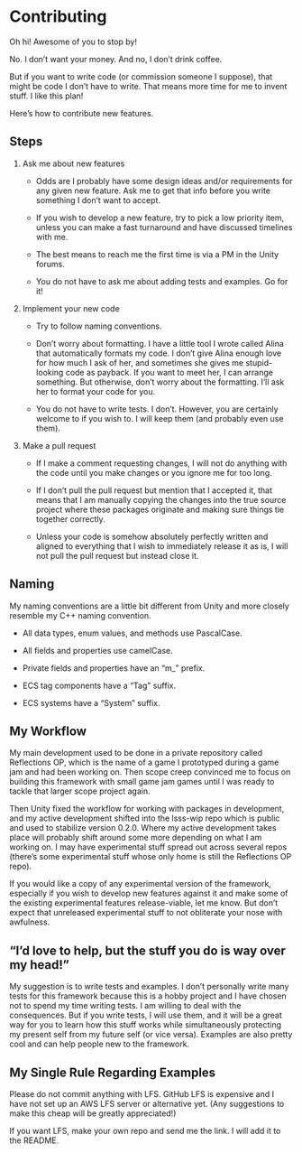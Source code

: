 # Contributing

Oh hi! Awesome of you to stop by!

No. I don’t want your money. And no, I don’t drink coffee.

But if you want to write code (or commission someone I suppose), that might be
code I don’t have to write. That means more time for me to invent stuff. I like
this plan!

Here’s how to contribute new features.

## Steps

1.  Ask me about new features

    -   Odds are I probably have some design ideas and/or requirements for any
        given new feature. Ask me to get that info before you write something I
        don’t want to accept.

    -   If you wish to develop a new feature, try to pick a low priority item,
        unless you can make a fast turnaround and have discussed timelines with
        me.

    -   The best means to reach me the first time is via a PM in the Unity
        forums.

    -   You do not have to ask me about adding tests and examples. Go for it!

2.  Implement your new code

    -   Try to follow naming conventions.

    -   Don’t worry about formatting. I have a little tool I wrote called Alina
        that automatically formats my code. I don’t give Alina enough love for
        how much I ask of her, and sometimes she gives me stupid-looking code as
        payback. If you want to meet her, I can arrange something. But
        otherwise, don’t worry about the formatting. I’ll ask her to format your
        code for you.

    -   You do not have to write tests. I don’t. However, you are certainly
        welcome to if you wish to. I will keep them (and probably even use
        them).

3.  Make a pull request

    -   If I make a comment requesting changes, I will not do anything with the
        code until you make changes or you ignore me for too long.

    -   If I don’t pull the pull request but mention that I accepted it, that
        means that I am manually copying the changes into the true source
        project where these packages originate and making sure things tie
        together correctly.

    -   Unless your code is somehow absolutely perfectly written and aligned to
        everything that I wish to immediately release it as is, I will not pull
        the pull request but instead close it.

## Naming

My naming conventions are a little bit different from Unity and more closely
resemble my C++ naming convention.

-   All data types, enum values, and methods use PascalCase.

-   All fields and properties use camelCase.

-   Private fields and properties have an “m_” prefix.

-   ECS tag components have a “Tag” suffix.

-   ECS systems have a “System” suffix.

## My Workflow

My main development used to be done in a private repository called Reflections
OP, which is the name of a game I prototyped during a game jam and had been
working on. Then scope creep convinced me to focus on building this framework
with small game jam games until I was ready to tackle that larger scope project
again.

Then Unity fixed the workflow for working with packages in development, and my
active development shifted into the lsss-wip repo which is public and used to
stabilize version 0.2.0. Where my active development takes place will probably
shift around some more depending on what I am working on. I may have
experimental stuff spread out across several repos (there’s some experimental
stuff whose only home is still the Reflections OP repo).

If you would like a copy of any experimental version of the framework,
especially if you wish to develop new features against it and make some of the
existing experimental features release-viable, let me know. But don’t expect
that unreleased experimental stuff to not obliterate your nose with awfulness.

## “I’d love to help, but the stuff you do is way over my head!”

My suggestion is to write tests and examples. I don’t personally write many
tests for this framework because this is a hobby project and I have chosen not
to spend my time writing tests. I am willing to deal with the consequences. But
if you write tests, I will use them, and it will be a great way for you to learn
how this stuff works while simultaneously protecting my present self from my
future self (or vice versa). Examples are also pretty cool and can help people
new to the framework.

## My Single Rule Regarding Examples

Please do not commit anything with LFS. GitHub LFS is expensive and I have not
set up an AWS LFS server or alternative yet. (Any suggestions to make this cheap
will be greatly appreciated!)

If you want LFS, make your own repo and send me the link. I will add it to the
README.
